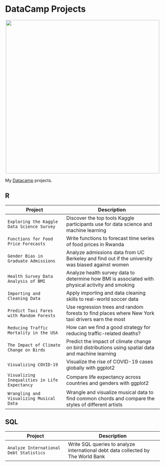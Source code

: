 # DataCamp Projects

<p align="center"> 
<img src="https://cdn.datacamp.com/main-app/assets/brand/logos/DataCamp_Horizontal_RGB-d196011f63ebda76dc5c9772425cf9541b8639af842d5e5476ef10f2460ed1e4.png" width="500">
</p>

My [Datacamp](https://www.datacamp.com/profile/binhtrank50) projects.

## R
| Project | Description |
| --- | --- |
| `Exploring the Kaggle Data Science Survey` | Discover the top tools Kaggle participants use for data science and machine learning|
| `Functions for Food Price Forecasts` | Write functions to forecast time series of food prices in Rwanda|
| `Gender Bias in Graduate Admissions` | Analyze admissions data from UC Berkeley and find out if the university was biased against women|
| `Health Survey Data Analysis of BMI` | Analyze health survey data to determine how BMI is associated with physical activity and smoking|
| `Importing and Cleaning Data` | Apply importing and data cleaning skills to real-world soccer data|
| `Predict Taxi Fares with Random Forests` | Use regression trees and random forests to find places where New York taxi drivers earn the most|
| `Reducing Traffic Mortality in the USA` | How can we find a good strategy for reducing traffic-related deaths?|
| `The Impact of Climate Change on Birds` | Predict the impact of climate change on bird distributions using spatial data and machine learning|
| `Visualizing COVID-19` | Visualize the rise of COVID-19 cases globally with ggplot2|
| `Visualizing Inequalities in Life Expectancy` | Compare life expectancy across countries and genders with ggplot2|
| `Wrangling and Visualizing Musical Data` | Wrangle and visualize musical data to find common chords and compare the styles of different artists|

## SQL
| Project | Description |
| --- | --- |
| `Analyze International Debt Statistics` | Write SQL queries to analyze international debt data collected by The World Bank|
